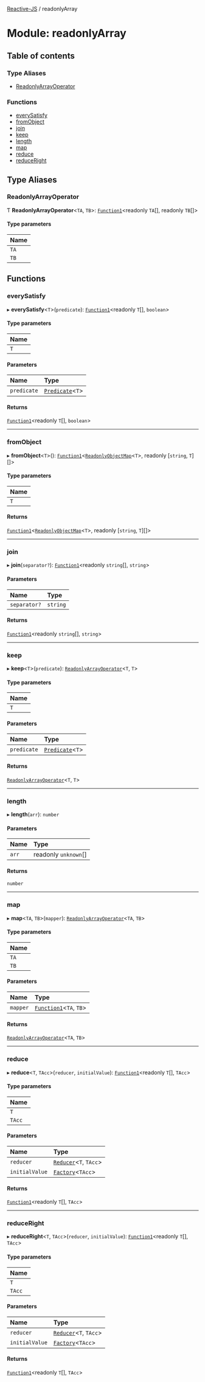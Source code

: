 [Reactive-JS](../README.md) / readonlyArray

# Module: readonlyArray

## Table of contents

### Type Aliases

- [ReadonlyArrayOperator](readonlyArray.md#readonlyarrayoperator)

### Functions

- [everySatisfy](readonlyArray.md#everysatisfy)
- [fromObject](readonlyArray.md#fromobject)
- [join](readonlyArray.md#join)
- [keep](readonlyArray.md#keep)
- [length](readonlyArray.md#length)
- [map](readonlyArray.md#map)
- [reduce](readonlyArray.md#reduce)
- [reduceRight](readonlyArray.md#reduceright)

## Type Aliases

### ReadonlyArrayOperator

Ƭ **ReadonlyArrayOperator**<`TA`, `TB`\>: [`Function1`](functions.md#function1)<readonly `TA`[], readonly `TB`[]\>

#### Type parameters

| Name |
| :------ |
| `TA` |
| `TB` |

## Functions

### everySatisfy

▸ **everySatisfy**<`T`\>(`predicate`): [`Function1`](functions.md#function1)<readonly `T`[], `boolean`\>

#### Type parameters

| Name |
| :------ |
| `T` |

#### Parameters

| Name | Type |
| :------ | :------ |
| `predicate` | [`Predicate`](functions.md#predicate)<`T`\> |

#### Returns

[`Function1`](functions.md#function1)<readonly `T`[], `boolean`\>

___

### fromObject

▸ **fromObject**<`T`\>(): [`Function1`](functions.md#function1)<[`ReadonlyObjectMap`](../interfaces/readonlyObjectMap.ReadonlyObjectMap.md)<`T`\>, readonly [`string`, `T`][]\>

#### Type parameters

| Name |
| :------ |
| `T` |

#### Returns

[`Function1`](functions.md#function1)<[`ReadonlyObjectMap`](../interfaces/readonlyObjectMap.ReadonlyObjectMap.md)<`T`\>, readonly [`string`, `T`][]\>

___

### join

▸ **join**(`separator?`): [`Function1`](functions.md#function1)<readonly `string`[], `string`\>

#### Parameters

| Name | Type |
| :------ | :------ |
| `separator?` | `string` |

#### Returns

[`Function1`](functions.md#function1)<readonly `string`[], `string`\>

___

### keep

▸ **keep**<`T`\>(`predicate`): [`ReadonlyArrayOperator`](readonlyArray.md#readonlyarrayoperator)<`T`, `T`\>

#### Type parameters

| Name |
| :------ |
| `T` |

#### Parameters

| Name | Type |
| :------ | :------ |
| `predicate` | [`Predicate`](functions.md#predicate)<`T`\> |

#### Returns

[`ReadonlyArrayOperator`](readonlyArray.md#readonlyarrayoperator)<`T`, `T`\>

___

### length

▸ **length**(`arr`): `number`

#### Parameters

| Name | Type |
| :------ | :------ |
| `arr` | readonly `unknown`[] |

#### Returns

`number`

___

### map

▸ **map**<`TA`, `TB`\>(`mapper`): [`ReadonlyArrayOperator`](readonlyArray.md#readonlyarrayoperator)<`TA`, `TB`\>

#### Type parameters

| Name |
| :------ |
| `TA` |
| `TB` |

#### Parameters

| Name | Type |
| :------ | :------ |
| `mapper` | [`Function1`](functions.md#function1)<`TA`, `TB`\> |

#### Returns

[`ReadonlyArrayOperator`](readonlyArray.md#readonlyarrayoperator)<`TA`, `TB`\>

___

### reduce

▸ **reduce**<`T`, `TAcc`\>(`reducer`, `initialValue`): [`Function1`](functions.md#function1)<readonly `T`[], `TAcc`\>

#### Type parameters

| Name |
| :------ |
| `T` |
| `TAcc` |

#### Parameters

| Name | Type |
| :------ | :------ |
| `reducer` | [`Reducer`](functions.md#reducer)<`T`, `TAcc`\> |
| `initialValue` | [`Factory`](functions.md#factory)<`TAcc`\> |

#### Returns

[`Function1`](functions.md#function1)<readonly `T`[], `TAcc`\>

___

### reduceRight

▸ **reduceRight**<`T`, `TAcc`\>(`reducer`, `initialValue`): [`Function1`](functions.md#function1)<readonly `T`[], `TAcc`\>

#### Type parameters

| Name |
| :------ |
| `T` |
| `TAcc` |

#### Parameters

| Name | Type |
| :------ | :------ |
| `reducer` | [`Reducer`](functions.md#reducer)<`T`, `TAcc`\> |
| `initialValue` | [`Factory`](functions.md#factory)<`TAcc`\> |

#### Returns

[`Function1`](functions.md#function1)<readonly `T`[], `TAcc`\>
